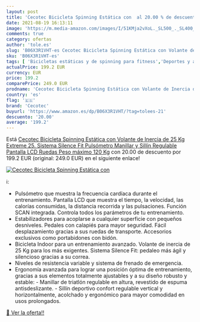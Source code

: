 ```yaml
---
layout: post
title: 'Cecotec Bicicleta Spinning Estática con  al 20.00 % de descuento'
date: 2021-08-19 16:13:11
image: 'https://m.media-amazon.com/images/I/51KMja2vXoL._SL500_._SL400_.jpg'
comments: true
category: ofertas
author: 'tole.es'
slug: 'B06X3R1VHT-es Cecotec Bicicleta Spinning Estática con Volante de Inercia...'
sku: 'B06X3R1VHT-es'
tags: [ 'Bicicletas estáticas y de spinning para fitness','Deportes y aire libre','Fitness y ejercicio','Máquinas de cardio para fitness','bicicleta','cecotec', ]
actualPrice: 199.2 EUR
currency: EUR
price: 199.2
comparePrice: 249.0 EUR
prodname: 'Cecotec Bicicleta Spinning Estática con Volante de Inercia de 25 Kg Extreme 25. Sistema Silence Fit  Pulsómetro  Manillar y Sillín Regulable  Pantalla LCD  Ruedas  Peso máximo 120 Kg'
country: 'es'
flag: '🇪🇸'
brand: 'Cecotec'
buyurl: 'https://www.amazon.es/dp/B06X3R1VHT/?tag=tolees-21'
descuento: '20.00'
average: '199.2'
---
```


Está [Cecotec Bicicleta Spinning Estática con Volante de Inercia de 25 Kg Extreme 25. Sistema Silence Fit  Pulsómetro  Manillar y Sillín Regulable  Pantalla LCD  Ruedas  Peso máximo 120 Kg](https://www.amazon.es/dp/B06X3R1VHT/?tag=tolees-21) con 20.00 de descuento por 199.2 EUR (original: 249.0 EUR) en el siguiente enlace!

[![Cecotec Bicicleta Spinning Estática con ](https://m.media-amazon.com/images/I/51KMja2vXoL._SL500_._SL400_.jpg)](https://www.amazon.es/dp/B06X3R1VHT/?tag=tolees-21)

ℹ️:

- Pulsómetro que muestra la frecuencia cardíaca durante el entrenamiento. Pantalla LCD que muestra el tiempo, la velocidad, las calorías consumidas, la distancia recorrida y las pulsaciones. Función SCAN integrada. Controla todos los parámetros de tu entrenamiento.
- Estabilizadores para acoplarse a cualquier superficie con pequeños desniveles. Pedales con calapiés para mayor seguridad. Fácil desplazamiento gracias a sus ruedas de transporte. Accesorios exclusivos como portabidones con bidón.
- Bicicleta Indoor para un entrenamiento avanzado. Volante de inercia de 25 Kg para los más exigentes. Sistema Silence Fit: pedaleo más ágil y silencioso gracias a su correa.
- Niveles de resistencia variable y sistema de frenado de emergencia.
- Ergonomía avanzada para lograr una posición óptima de entrenamiento, gracias a sus elementos totalmente ajustables y a su diseño robusto y estable: - Manillar de triatlón regulable en altura, revestido de espuma antisdeslizante. - Sillín deportivo confort regulable vertical y horizontalmente, acolchado y ergonómico para mayor comodidad en usos prolongados.

[🛒 Ver la oferta!!](https://www.amazon.es/dp/B06X3R1VHT/?tag=tolees-21)
